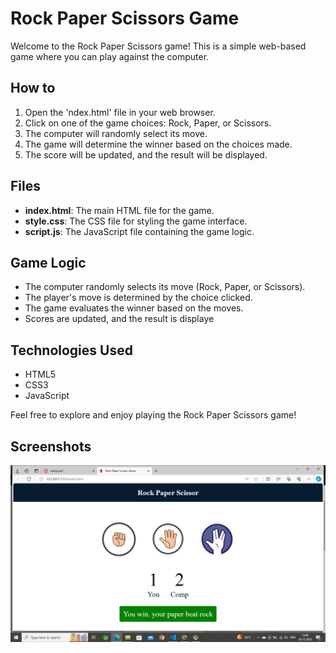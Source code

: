 
# Rock Paper Scissors Game
Welcome to the Rock Paper Scissors game! This is a simple web-based game where you can play against the computer.

## How to 
1. Open the 'ndex.html' file in your web browser.
2. Click on one of the game choices: Rock, Paper, or Scissors.
3. The computer will randomly select its move.
4. The game will determine the winner based on the choices made.
5. The score will be updated, and the result will be displayed.

## Files
- **index.html**: The main HTML file for the game.
- **style.css**: The CSS file for styling the game interface.
- **script.js**: The JavaScript file containing the game logic.
  
## Game Logic
- The computer randomly selects its move (Rock, Paper, or Scissors).
- The player's move is determined by the choice clicked.
- The game evaluates the winner based on the moves.
- Scores are updated, and the result is displaye

## Technologies Used
- HTML5
- CSS3
- JavaScript

Feel free to explore and enjoy playing the Rock Paper Scissors game!

## Screenshots
![App Screenshot](Screenshot%20(10).png)

